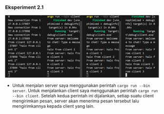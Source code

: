 ### Eksperiment 2.1
![alt text](image.png)

- Untuk menjalan server saya menggunakan perintah `cargo run --bin server`. Untuk menjalankan client saya menggunakan perintah `cargo run --bin client`. Setelah kedua perintah ini dijalankan, setiap suatu client mengirimkan pesan, server akan menerima pesan tersebut lalu mengirimkannya kepada client yang lain.